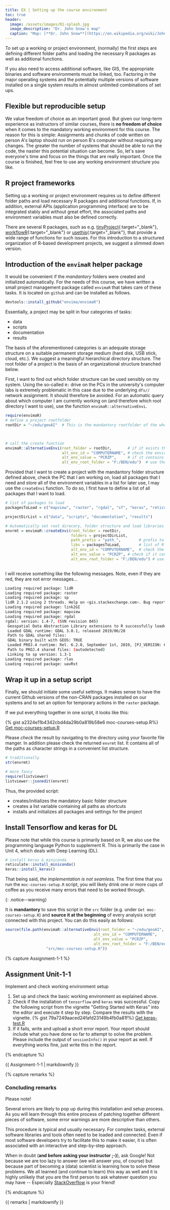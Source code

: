 ```yaml
--- 
title: EX | Setting up the course environment 
toc: true
header:
  image: /assets/images/01-splash.jpg
  image_description: "Dr. John Snow's map"
  caption: "Map: [**Dr. John Snow**](https://en.wikipedia.org/wiki/John_Snow) [Wellcome Library via wikimedia](https://w.wiki/QtV)"
---
```


To set up a working or project environment, (normally) the first steps are defining different folder paths and loading the necessary R packages as well as additional functions.

<!--more-->

If you also need to access additional software, like GIS, the appropriate binaries and software environments must be linked, too. Factoring in the major operating systems and the potentially multiple versions of software installed on a single system results in almost unlimited combinations of set ups.

## Flexible but reproducible setup

We value freedom of choice as an important good. But given our long-term experience as instructors of similar courses, there is **no freedom of choice** when it comes to the mandatory working environment for this course. The reason for this is simple: Assignments and chunks of code written on person A's laptop should run on person B's computer without requiring any changes. The greater the number of systems that should be able to run the code, the nastier this potential situation can become. So, let's save everyone's time and focus on the things that are really important. Once the course is finished, feel free to use any working environment structure you like.

## R project frameworks
Setting up a working or project environment requires us to define different folder paths and load necessary R packages and additional functions. If, in addition, external APIs (application programming interface) are to be integrated stably and without great effort, the associated paths and environment variables must also be defined correctly. 

There are several R packages, such as e.g. [tinyProject](https://github.com/FrancoisGuillem/tinyProject){:target="_blank"},  [workflowR](https://jdblischak.github.io/workflowr/){:target="_blank"} or [usethis](https://usethis.r-lib.org/){:target="_blank"}, that provide a wide range of functions for such issues. For this introduction to a structured organization of R-based development projects, we suggest a slimmed down version. 

## Introduction of the `envimaR` helper package 
It would be convenient if the *mandantory* folders were created and initialized automatically. For the needs of this course, we have written a small project management package called `envimaR` that takes care of these tasks. It is located on `github` and can be installed as follows.

```r
devtools::install_github("envima/envimaR")
```

Essentially, a project may be split in four categories of tasks:

- data 
- scripts
- documentation
- results


The basis of the aforementioned categories is an adequate storage structure on a suitable permanent storage medium (hard disk, USB stick, cloud, etc.). We suggest a meaningful hierarchical directory structure. The root folder of a project is the basis of an organizational structure branched below.


First, I want to find out which folder structure can be used sensibly on my system. Using the so-called `H:` drive on the PCs in the university's computer labs is extremely problematic in this case due to the underlying `dfs//` network assignment. It should therefore be avoided. For an automatic query about which computer I am currently working on (and therefore which root directory I want to use), use the function `envimaR::alternativeEnvi`. 

```r
require(envimaR)
# define a project rootfolder
rootDir = "~/edu/geoAI"  # This is the mandantory rootfolder of the whole project 


              
# call the create function
envimaR::alternativeEnvi(root_folder = rootDir,       # if it exists this is the root dir 
                         alt_env_id = "COMPUTERNAME", # check the environment varialbe "COMPUTERNAME"
                         alt_env_value = "PCRZP",     # if it contains the string "PCRZP" (e.g. PUM-Pool-PC)
                         alt_env_root_folder = "F:/BEN/edu")  # use the alternative rootfolder
```

Provided that I want to create a project with the mandantory folder structure defined above, check the PC that I am working on, load all packages that I need and store all of the environment variables in a list for later use, I may use the `createEnvi` function. To do so, I first have to define a list of all packages that I want to load. 

```r
# list of packages to load
packagesToLoad = c("mapview", "raster", "rgdal", "sf", "keras", "reticulate")

projectDirList = c("data", "scripts", "documentation", "results")

# Automatically set root direcory, folder structure and load libraries
envrmt = envimaR::createEnvi(root_folder = rootDir,
                             folders = projectDirList,
                             path_prefix = "path_",        # prefix to all path variables that are created 
                             libs = packagesToLoad,        # list of R packages to be loaded
                             alt_env_id = "COMPUTERNAME",  # check the environment variable "COMPUTERNAME"
                             alt_env_value = "PCRZP", # check if it contains the string "PCRZP" (e.g. local PC pools)
                             alt_env_root_folder = "F:/BEN/edu") # use the alternative root folder
                         

```

I will receive something like the following messages. Note, even if they are red, they are not error messages...


```bash
Loading required package: lidR
Loading required package: raster
Loading required package: sp
lidR 2.1.2 using 2 threads. Help on <gis.stackexchange.com>. Bug report on <github.com/Jean-Romain/lidR>.
Loading required package: link2GI
Loading required package: mapview
Loading required package: rgdal
rgdal: version: 1.4-7, (SVN revision 845)
 Geospatial Data Abstraction Library extensions to R successfully loaded
 Loaded GDAL runtime: GDAL 3.0.1, released 2019/06/28
 Path to GDAL shared files: 
 GDAL binary built with GEOS: TRUE 
 Loaded PROJ.4 runtime: Rel. 6.2.0, September 1st, 2019, [PJ_VERSION: 620]
 Path to PROJ.4 shared files: (autodetected)
 Linking to sp version: 1.3-1 
Loading required package: rlas
Loading required package: uavRst
```

## Wrap it up in a setup script

Finally, we should initiate some useful settings. It makes sense to have the current Github versions of the non-CRAN packages installed on our systems and to set an option for temporary actions in the `raster` package.

If we put everything together in one script, it looks like this:

{% gist a2324e11b4342cbd4da29b0a819b58e6 moc-courses-setup.R%}
[Get moc-courses-setup.R](https://gist.github.com/envimar/a2324e11b4342cbd4da29b0a819b58e6/archive/4e57418e6c645ce09766f7aa6fe2cabb5c431349.zip)

Please *check* the result by navigating to the directory using your favorite file manger. In addition please check the returned `envrmt` list. It contains all of the paths as character strings in a convenient list structure.

```r
# traditionally
str(envrmt)

# more fancy
require(listviewer)
listviewer::jsonedit(envrmt)  
```
Thus, the provided script:

- creates/initializes the mandatory basic folder structure 
- creates a list variable containing all paths as shortcuts  
- installs and initializes all packages and settings for the project

## Install Tensorflow and keras for DL

Please note that while this course is primarily based on R, we also use the programming language Python to supplement R. This is primarily the case in Unit 4, which deals with Deep Learning (DL). 
```r
# install keras & miniconda
reticulate::install_miniconda()
keras::install_keras()
```

That being said, *the implementation is not seamless.* The first time that you run the `moc-courses-setup.R` script, you will likely drink one or more cups of coffee as you receive many errors that need to be worked through. 

{: .notice--warning}

It is **mandantory** to save this script in the `src` folder (e.g. under `Get moc-courses-setup.R`) and **source it at the beginning** of every analysis script connected with this project. You can do this easily as follows:

```r
source(file.path(envimaR::alternativeEnvi(root_folder = "~/edu/geoAI",
                                       alt_env_id = "COMPUTERNAME",
                                       alt_env_value = "PCRZP",
                                       alt_env_root_folder = "F:/BEN/edu"),
                  "src/moc-courses-setup.R"))
```


{% capture Assignment-1-1 %}
## Assignment Unit-1-1
Implement and check working environment setup

1. Set up and check the basic working environment as explained above.
1. Check if the installation of `tensorflow` and `keras` was successful. Copy the following script from the vignette "Getting Started with Keras" into the editor and execute it step by step. Compare the results with the vignette. 
{% gist 79a7249aaced24fafd23149b4fb0a81f%}
[Get keras-test.R](https://gist.github.com/envimar/79a7249aaced24fafd23149b4fb0a81f/archive/5fde2a75343ee741c45b29a2ca997f61ec0861e9.zip)
1. If it fails, write and upload a short error report. Your report should include what you have done so far to attempt to solve the problem. Please include the output of `sessionInfo()` in your report as well. If everything works fine, just write this in the report.


{% endcapture %}
<div class="notice--success">
  {{ Assignment-1-1 | markdownify }}
</div> 

{% capture remarks %}
### Concluding remarks 
Please note!

Several errors are likely to pop up during this installation and setup process. As you will learn through this entire process of patching together different pieces of software, some error warnings are more descriptive than others. 

This procedure is typical and usually necessary. For complex tasks, external software libraries and tools often need to be loaded and connected. Even if most software developers try to facilitate this to make it easier, it is often associated with an interactive and step-by-step approach.

When in doubt (**and before asking your instructor ;-)**), ask Google! Not because we are too lazy to answer (we will answer you, of course) but because part of becoming a (data) scientist is learning how to solve these problems. We all learned (and continue to learn) this way as well and it is highly unlikely that you are the first person to ask whatever question you may have -- Especially [StackOverflow](https://stackoverflow.com/questions/tagged/r) is your friend!

{% endcapture %}
<div class="notice--info">
  {{ remarks | markdownify }}
</div> 


